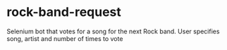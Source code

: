 # rock-band-request
Selenium bot that votes for a song for the next Rock band. User specifies song, artist and number of times to vote
